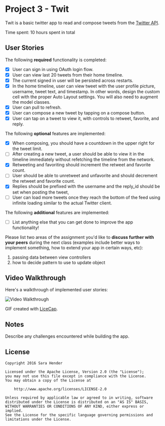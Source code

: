 # Project 3 - Twit

Twit is a basic twitter app to read and compose tweets from the [Twitter API](https://apps.twitter.com/).

Time spent: 10 hours spent in total

## User Stories

The following **required** functionality is completed:

- [X] User can sign in using OAuth login flow.
- [X] User can view last 20 tweets from their home timeline.
- [X] The current signed in user will be persisted across restarts.
- [X] In the home timeline, user can view tweet with the user profile picture, username, tweet text, and timestamp.  In other words, design the custom cell with the proper Auto Layout settings.  You will also need to augment the model classes.
- [X] User can pull to refresh.
- [X] User can compose a new tweet by tapping on a compose button.
- [X] User can tap on a tweet to view it, with controls to retweet, favorite, and reply.

The following **optional** features are implemented:

- [X] When composing, you should have a countdown in the upper right for the tweet limit.
- [ ] After creating a new tweet, a user should be able to view it in the timeline immediately without refetching the timeline from the network.
- [X] Retweeting and favoriting should increment the retweet and favorite count.
- [ ] User should be able to unretweet and unfavorite and should decrement the retweet and favorite count.
- [X] Replies should be prefixed with the username and the reply_id should be set when posting the tweet,
- [ ] User can load more tweets once they reach the bottom of the feed using infinite loading similar to the actual Twitter client.

The following **additional** features are implemented:

- [ ] List anything else that you can get done to improve the app functionality!

Please list two areas of the assignment you'd like to **discuss further with your peers** during the next class (examples include better ways to implement something, how to extend your app in certain ways, etc):

1. passing data between view controllers
2. how to decide pattern to use to update object

## Video Walkthrough

Here's a walkthrough of implemented user stories:

<img src='http://i.imgur.com/YiGxNcg.gif' title='Video Walkthrough' width='' alt='Video Walkthrough' />

GIF created with [LiceCap](http://www.cockos.com/licecap/).

## Notes

Describe any challenges encountered while building the app.

## License

    Copyright 2016 Sara Hender

    Licensed under the Apache License, Version 2.0 (the "License");
    you may not use this file except in compliance with the License.
    You may obtain a copy of the License at

        http://www.apache.org/licenses/LICENSE-2.0

    Unless required by applicable law or agreed to in writing, software
    distributed under the License is distributed on an "AS IS" BASIS,
    WITHOUT WARRANTIES OR CONDITIONS OF ANY KIND, either express or implied.
    See the License for the specific language governing permissions and
    limitations under the License.
